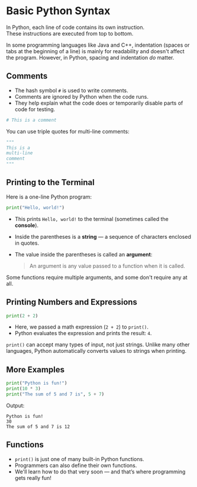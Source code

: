 # Basic Python Syntax

In Python, each line of code contains its own instruction.  
These instructions are executed from top to bottom.

In some programming languages like Java and C++, indentation (spaces or tabs at the beginning of a line) is mainly for readability and doesn't affect the program. However, in Python, spacing and indentation _do_ matter.

## Comments

- The hash symbol `#` is used to write comments.
- Comments are ignored by Python when the code runs.
- They help explain what the code does or temporarily disable parts of code for testing.

```python
# This is a comment
```

You can use triple quotes for multi-line comments:

```python
"""
This is a
multi-line
comment
"""
```

## Printing to the Terminal

Here is a one-line Python program:

```python
print("Hello, world!")
```

- This prints `Hello, world!` to the terminal (sometimes called the **console**).
- Inside the parentheses is a **string** — a sequence of characters enclosed in quotes.
- The value inside the parentheses is called an **argument**:

  > An argument is any value passed to a function when it is called.

Some functions require multiple arguments, and some don't require any at all.

## Printing Numbers and Expressions

```python
print(2 + 2)
```

- Here, we passed a math expression (`2 + 2`) to `print()`.
- Python evaluates the expression and prints the result: `4`.

`print()` can accept many types of input, not just strings.
Unlike many other languages, Python automatically converts values to strings when printing.

## More Examples

```python
print("Python is fun!")
print(10 * 3)
print("The sum of 5 and 7 is", 5 + 7)
```

Output:

```
Python is fun!
30
The sum of 5 and 7 is 12
```

## Functions

- `print()` is just one of many built-in Python functions.
- Programmers can also define their own functions.
- We'll learn how to do that very soon — and that’s where programming gets really fun!
